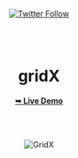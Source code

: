 <div align="center">
  
  [![Twitter Follow](https://img.shields.io/twitter/follow/PilaGonzalezOk?style=social)](https://twitter.com/intent/follow?screen_name=PilaGonzalezOk)

  <br />
  <br />

# gridX

 <a href="https://gridxportfolio.netlify.app/" target="_blank"><strong>➥ Live Demo</strong></a>

   <br />
  <br />

  ![GridX](https://github.com/Pilag6/Pilag6/assets/79191808/3f91e4ab-9cfc-4d29-ba87-b9b9e26486e1)

</div>
